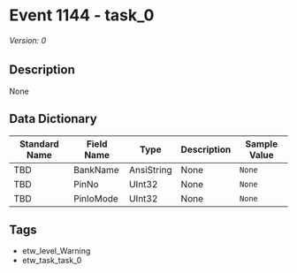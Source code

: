 # Event 1144 - task_0
###### Version: 0

## Description
None

## Data Dictionary
|Standard Name|Field Name|Type|Description|Sample Value|
|---|---|---|---|---|
|TBD|BankName|AnsiString|None|`None`|
|TBD|PinNo|UInt32|None|`None`|
|TBD|PinIoMode|UInt32|None|`None`|

## Tags
* etw_level_Warning
* etw_task_task_0